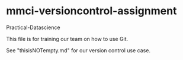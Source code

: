 # mmci-versioncontrol-assignment
Practical-Datascience

This file is for training our team on how to use Git.

See "thisisNOTempty.md" for our version control use case. 
